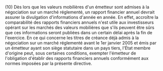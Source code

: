 (10) Dès lors que les valeurs mobilières d'un émetteur sont admises à la négociation sur un marché réglementé, un rapport financier annuel devrait assurer la divulgation d'informations d'année en année. En effet, accroître la comparabilité des rapports financiers annuels n'est utile aux investisseurs opérant sur les marchés des valeurs mobilières que s'ils peuvent être sûrs que ces informations seront publiées dans un certain délai après la fin de l'exercice. En ce qui concerne les titres de créance déjà admis à la négociation sur un marché réglementé avant le 1er janvier 2005 et émis par un émetteur ayant son siège statutaire dans un pays tiers, l'État membre d'origine peut, sous certaines conditions, exempter l'émetteur de l'obligation d'établir des rapports financiers annuels conformément aux normes imposées par la présente directive.